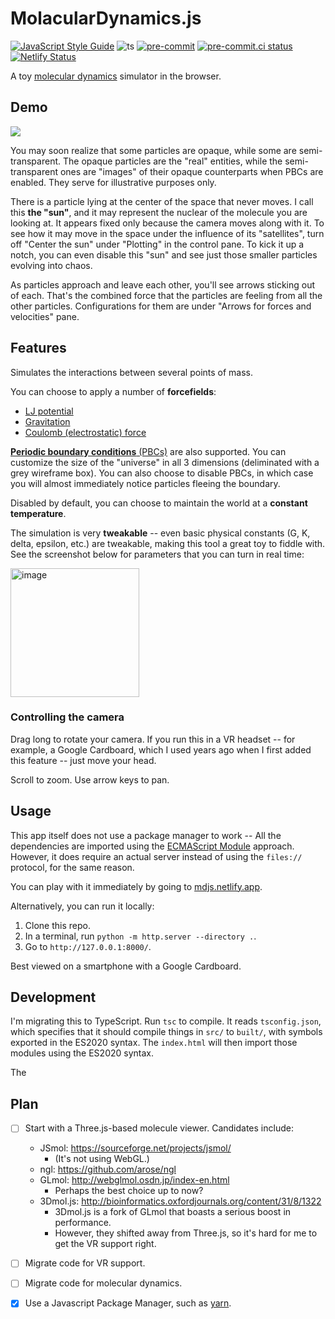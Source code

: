 # MolacularDynamics.js
[![JavaScript Style Guide](https://img.shields.io/badge/code_style-standard-brightgreen.svg)](https://standardjs.com)
![ts](https://badgen.net/badge/-/TypeScript/blue?icon=typescript&label)
[![pre-commit](https://img.shields.io/badge/pre--commit-enabled-brightgreen?logo=pre-commit&logoColor=white)](https://github.com/pre-commit/pre-commit)
[![pre-commit.ci status](https://results.pre-commit.ci/badge/github/tslmy/md.js/main.svg)](https://results.pre-commit.ci/latest/github/tslmy/md.js/main)
[![Netlify Status](https://api.netlify.com/api/v1/badges/4b928847-32c8-456a-912d-f502d3e3c2c0/deploy-status)](https://app.netlify.com/sites/mdjs/deploys)

A toy [molecular dynamics](https://en.wikipedia.org/wiki/Molecular_dynamics) simulator in the browser.

## Demo

![](https://media0.giphy.com/media/boyW0pDMJDWqyLv96Z/giphy.gif)

You may soon realize that some particles are opaque, while some are semi-transparent. The opaque particles are the "real" entities, while the semi-transparent ones are "images" of their opaque counterparts when PBCs are enabled. They serve for illustrative purposes only.

There is a particle lying at the center of the space that never moves. I call this **the "sun"**, and it may represent the nuclear of the molecule you are looking at. It appears fixed only because the camera moves along with it. To see how it may move in the space under the influence of its "satellites", turn off "Center the sun" under "Plotting" in the control pane. To kick it up a notch, you can even disable this "sun" and see just those smaller particles evolving into chaos.

As particles approach and leave each other, you'll see arrows sticking out of each. That's the combined force that the particles are feeling from all the other particles. Configurations for them are under "Arrows for forces and velocities" pane.


## Features

Simulates the interactions between several points of mass.

You can choose to apply a number of **forcefields**:
* [LJ potential](https://en.wikipedia.org/wiki/Lennard-Jones_potential)
* [Gravitation](https://en.wikipedia.org/wiki/Gravity)
* [Coulomb (electrostatic) force](https://en.wikipedia.org/wiki/Coulomb%27s_law)

[**Periodic boundary conditions** (PBCs)](https://en.wikipedia.org/wiki/Periodic_boundary_conditions) are also supported. You can customize the size of the "universe" in all 3 dimensions (deliminated with a grey wireframe box). You can also choose to disable PBCs, in which case you will almost immediately notice particles fleeing the boundary.

Disabled by default, you can choose to maintain the world at a **constant temperature**.

The simulation is very **tweakable** -- even basic physical constants (G, K, delta, epsilon, etc.) are tweakable, making this tool a great toy to fiddle with. See the screenshot below for parameters that you can turn in real time:

<img width="206" alt="image" src="https://user-images.githubusercontent.com/594058/191142550-9e44a37a-c0bf-4cad-b59b-2cdf1497315e.png">

### Controlling the camera

Drag long to rotate your camera. If you run this in a VR headset -- for example, a Google Cardboard, which I used years ago when I first added this feature -- just move your head.

Scroll to zoom. Use arrow keys to pan.

## Usage

This app itself does not use a package manager to work -- All the dependencies are imported using the [ECMAScript Module](https://hacks.mozilla.org/2018/03/es-modules-a-cartoon-deep-dive/) approach. However, it does require an actual server instead of using the `files://` protocol, for the same reason.

You can play with it immediately by going to [mdjs.netlify.app](https://mdjs.netlify.app/).

Alternatively, you can run it locally:

1. Clone this repo.
2. In a terminal, run `python -m http.server --directory .`.
3. Go to `http://127.0.0.1:8000/`.

Best viewed on a smartphone with a Google Cardboard.

## Development

I'm migrating this to TypeScript. Run `tsc` to compile. It reads `tsconfig.json`, which specifies that it should compile things in `src/` to `built/`, with symbols exported in the ES2020 syntax. The `index.html` will then import those modules using the ES2020 syntax.



The 

## Plan

- [ ] Start with a Three.js-based molecule viewer.
  Candidates include:
  - JSmol: https://sourceforge.net/projects/jsmol/
    - (It's not using WebGL.)
  - ngl: https://github.com/arose/ngl
  - GLmol: http://webglmol.osdn.jp/index-en.html
    - Perhaps the best choice up to now?
  - 3Dmol.js: http://bioinformatics.oxfordjournals.org/content/31/8/1322
    - 3Dmol.js is a fork of GLmol that boasts a serious boost in performance.
    - However, they shifted away from Three.js, so it's hard for me to get the VR support right.

- [ ] Migrate code for VR support.
- [ ] Migrate code for molecular dynamics.
- [x] Use a Javascript Package Manager, such as [yarn](https://yarnpkg.com/zh-Hans/docs/install).
